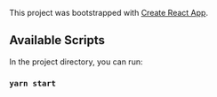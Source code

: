 This project was bootstrapped with [Create React App](https://github.com/facebook/create-react-app).

## Available Scripts

In the project directory, you can run:

### `yarn start`



